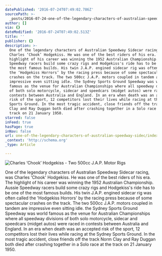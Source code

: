 ```yaml
---
datePublished: '2016-07-24T07:49:02.786Z'
sourcePath: >-
  _posts/2016-07-24-one-of-the-legendary-characters-of-australian-speedway-sidec.md
author: []
via: {}
dateModified: '2016-07-24T07:49:02.513Z'
title: ''
publisher: {}
description: >-
  One of the legendary characters of Australian Speedway Sidecar racing, was
  Charles ‘Chook’ Hodgekiss. He was one of the best riders of his era. The
  highlight of his career was winning the 1952 Australian Championship. Aussie
  Speedway racers build some crazy rigs and Hodgekiss's ride has to be one of
  the most famous builds. His twin J.A.P. engined sidecar rig was often called
  the ‘Hodgekiss Horrors’ by the racing press because of some spectacular
  crashes on the track. The two 500cc J.A.P. motors coupled in tandem are
  impressive even sitting idle. the Sydney Sports Ground Speedway was world
  famous as the venue for Australian Championships where all speedway divisions
  of both solo motorcycle, sidecar and speedcars (midget autos) were raced in
  contests between Australia and England. In an era when death was an accepted
  risk of the sport, 12 competitors lost their lives while racing at the Sydney
  Sports Ground. In the most tragic accident, close friends off the track Norm
  Clay and Ray Duggan both died after crashing together in a Solo race at the
  track on 21 January 1950.
starred: false
inFeed: true
hasPage: true
inNav: false
url: one-of-the-legendary-characters-of-australian-speedway-sidec/index.html
_context: 'http://schema.org'
_type: Article

---
```

![Charles ‘Chook’ Hodgekiss - Two 500cc J.A.P. Motor Rigs](https://the-grid-user-content.s3-us-west-2.amazonaws.com/b7d2881b-de08-4c7c-8b9e-edd3d7fd1270.png)

One of the legendary characters of Australian Speedway Sidecar racing, was Charles 'Chook' Hodgekiss. He was one of the best riders of his era. The highlight of his career was winning the 1952 Australian Championship. Aussie Speedway racers build some crazy rigs and Hodgekiss's ride has to be one of the most famous builds. His twin J.A.P. engined sidecar rig was often called the 'Hodgekiss Horrors' by the racing press because of some spectacular crashes on the track. The two 500cc J.A.P. motors coupled in tandem are impressive even sitting idle. the Sydney Sports Ground Speedway was world famous as the venue for Australian Championships where all speedway divisions of both solo motorcycle, sidecar and speedcars (midget autos) were raced in contests between Australia and England. In an era when death was an accepted risk of the sport, 12 competitors lost their lives while racing at the Sydney Sports Ground. In the most tragic accident, close friends off the track Norm Clay and Ray Duggan both died after crashing together in a Solo race at the track on 21 January 1950\.